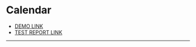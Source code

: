 # Calendar
- [DEMO LINK](https://varkovroma.github.io/layout_calendar/)
- [TEST REPORT LINK](https://varkovroma.github.io/layout_calendar/report/html_report/)

___

